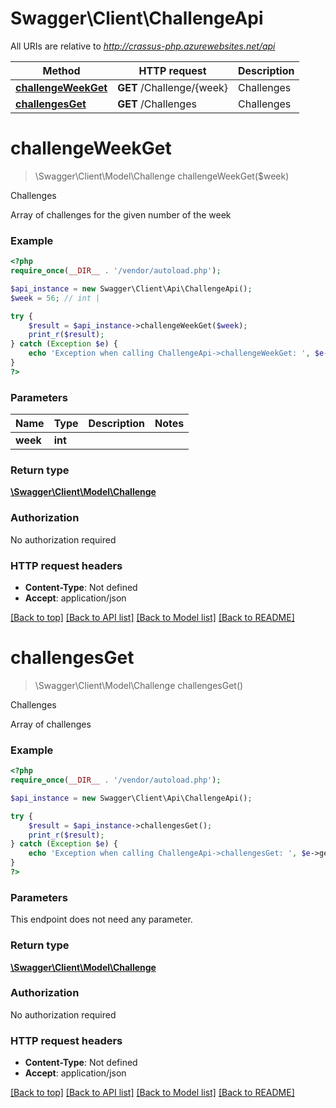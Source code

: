 # Swagger\Client\ChallengeApi

All URIs are relative to *http://crassus-php.azurewebsites.net/api*

Method | HTTP request | Description
------------- | ------------- | -------------
[**challengeWeekGet**](ChallengeApi.md#challengeWeekGet) | **GET** /Challenge/{week} | Challenges
[**challengesGet**](ChallengeApi.md#challengesGet) | **GET** /Challenges | Challenges


# **challengeWeekGet**
> \Swagger\Client\Model\Challenge challengeWeekGet($week)

Challenges

Array of challenges for the given number of the week

### Example
```php
<?php
require_once(__DIR__ . '/vendor/autoload.php');

$api_instance = new Swagger\Client\Api\ChallengeApi();
$week = 56; // int | 

try {
    $result = $api_instance->challengeWeekGet($week);
    print_r($result);
} catch (Exception $e) {
    echo 'Exception when calling ChallengeApi->challengeWeekGet: ', $e->getMessage(), PHP_EOL;
}
?>
```

### Parameters

Name | Type | Description  | Notes
------------- | ------------- | ------------- | -------------
 **week** | **int**|  |

### Return type

[**\Swagger\Client\Model\Challenge**](../Model/Challenge.md)

### Authorization

No authorization required

### HTTP request headers

 - **Content-Type**: Not defined
 - **Accept**: application/json

[[Back to top]](#) [[Back to API list]](../../README.md#documentation-for-api-endpoints) [[Back to Model list]](../../README.md#documentation-for-models) [[Back to README]](../../README.md)

# **challengesGet**
> \Swagger\Client\Model\Challenge challengesGet()

Challenges

Array of challenges

### Example
```php
<?php
require_once(__DIR__ . '/vendor/autoload.php');

$api_instance = new Swagger\Client\Api\ChallengeApi();

try {
    $result = $api_instance->challengesGet();
    print_r($result);
} catch (Exception $e) {
    echo 'Exception when calling ChallengeApi->challengesGet: ', $e->getMessage(), PHP_EOL;
}
?>
```

### Parameters
This endpoint does not need any parameter.

### Return type

[**\Swagger\Client\Model\Challenge**](../Model/Challenge.md)

### Authorization

No authorization required

### HTTP request headers

 - **Content-Type**: Not defined
 - **Accept**: application/json

[[Back to top]](#) [[Back to API list]](../../README.md#documentation-for-api-endpoints) [[Back to Model list]](../../README.md#documentation-for-models) [[Back to README]](../../README.md)

